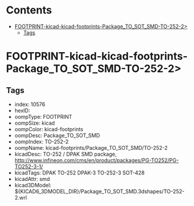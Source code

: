 



Contents
========

* [FOOTPRINT-kicad-kicad-footprints-Package_TO_SOT_SMD-TO-252-2>](#footprint-kicad-kicad-footprints-package_to_sot_smd-to-252-2)
	* [Tags](#tags)

# FOOTPRINT-kicad-kicad-footprints-Package_TO_SOT_SMD-TO-252-2>

## Tags

- index: 10576
- hexID: 
- oompType: FOOTPRINT
- oompSize: kicad
- oompColor: kicad-footprints
- oompDesc: Package_TO_SOT_SMD
- oompIndex: TO-252-2
- oompName: kicad-footprints/Package_TO_SOT_SMD/TO-252-2
- kicadDesc: TO-252 / DPAK SMD package, http://www.infineon.com/cms/en/product/packages/PG-TO252/PG-TO252-3-1/
- kicadTags: DPAK TO-252 DPAK-3 TO-252-3 SOT-428
- kicadAttr: smd
- kicad3DModel: ${KICAD6_3DMODEL_DIR}/Package_TO_SOT_SMD.3dshapes/TO-252-2.wrl
